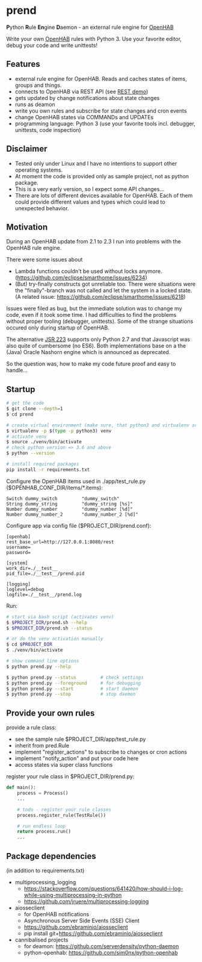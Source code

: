 # prend

**P**ython **R**ule **En**gine **D**aemon - an external rule engine for [OpenHAB](https://www.openhab.org/)

Write your own [OpenHAB](https://www.openhab.org/) rules with Python 3. Use your favorite editor, debug your code and write unittests!


## Features

- external rule engine for OpenHAB. Reads and caches states of items, groups and things.
- connects to OpenHAB via REST API (see [REST demo](http://demo.openhab.org:8080/doc/index.html))
- gets updated by change notifications about state changes
- runs as deamon
- write you own rules and subscribe for state changes and cron events
- change OpenHAB states via COMMANDs and UPDATEs
- programming language: Python 3 (use your favorite tools incl. debugger, unittests, code inspection)


## Disclaimer

- Tested only under Linux and I have no intentions to support other operating systems.
- At moment the code is provided only as sample project, not as python package.
- This is a very early version, so I expect some API changes...
- There are lots of different devices available for OpenHAB. Each of them could provide different values and types which could lead to unexpected behavior.


## Motivation

During an OpenHAB update from 2.1 to 2.3 I run into problems with the OpenHAB rule engine.

There were some issues about
- Lambda functions couldn't be used without locks anymore. (https://github.com/eclipse/smarthome/issues/6234)
- (But) try-finally constructs got unreliable too. There were situations were the "finally"-branch was not called and let the system in a locked state. (A related issue: https://github.com/eclipse/smarthome/issues/6218)


Issues were filed as bug, but the immediate solution was to change my code, even if it took some time. I had difficulties to find the problems without proper tooling (debugger, unittests). Some of the strange situations occured only during startup of OpenHAB.

The alternative [JSR 223](https://www.openhab.org/docs/configuration/jsr223-js.html) supports only Python 2.7 and that Javascript was also quite of cumbersome (no ES6). Both implementations base on a the (Java) Oracle Nashorn engine which is announced as deprecated.

So the question was, how to make my code future proof and easy to handle...


## Startup

```bash
# get the code
$ git clone --depth=1
$ cd prend

# create virtual environment (make sure, that python3 and virtualenv are installed)
$ virtualenv -p $(type -p python3) venv
# activate venv
$ source ./venv/bin/activate
# check python version => 3.6 and above
$ python --version

# install required packages
pip install -r requirements.txt
```

Configure the OpenHAB items used in ./app/test_rule.py ($OPENHAB_CONF_DIR/items/*.items):
```
Switch dummy_switch 		"dummy_switch"
String dummy_string 		"dummy_string [%s]"
Number dummy_number 		"dummy_number [%d]"
Number dummy_number_2 		"dummy_number_2 [%d]"
```

Configure app via config file ($PROJECT_DIR/prend.conf):
```
[openhab]
rest_base_url=http://127.0.0.1:8080/rest
username=
password=

[system]
work_dir=./__test__
pid_file=./__test__/prend.pid

[logging]
loglevel=debug
logfile=./__test__/prend.log
```

Run:
```bash
# start via bash script (activates venv)
$ $PROJECT_DIR/prend.sh --help
$ $PROJECT_DIR/prend.sh --status

# or do the venv activation manually
$ cd $PROJECT_DIR
$ ./venv/bin/activate

# show command line options
$ python prend.py --help

$ python prend.py --status         # check settings
$ python prend.py --foreground     # for debugging
$ python prend.py --start          # start daemon
$ python prend.py --stop           # stop daemon
```

## Provide your own rules

provide a rule class:
- see the sample rule $PROJECT_DIR/app/test_rule.py
- inherit from pred.Rule
- implement "register_actions" to subscribe to changes or cron actions
- implement "notify_action" and put your code here
- access states via super class functions

register your rule class in $PROJECT_DIR/prend.py:
```python
def main():
    process = Process()
    ...

    # todo - register your rule classes
    process.register_rule(TestRule())

    # run endless loop
    return process.run()
    ...
```

## Package dependencies

(in addition to requirements.txt)

- multiprocessing_logging
    - https://stackoverflow.com/questions/641420/how-should-i-log-while-using-multiprocessing-in-python
    - https://github.com/jruere/multiprocessing-logging
- aiosseclient
    - for OpenHAB notifications
    - Asynchronous Server Side Events (SSE) Client
    - https://github.com/ebraminio/aiosseclient
    - pip install git+https://github.com/ebraminio/aiosseclient
- cannibalised projects
    - for deamon: https://github.com/serverdensity/python-daemon
    - python-openhab: https://github.com/sim0nx/python-openhab

